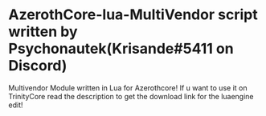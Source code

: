 # AzerothCore-lua-MultiVendor script written by Psychonautek(Krisande#5411 on Discord)

Multivendor Module written in Lua for Azerothcore! If u want to use it on TrinityCore read the description to get the download link for the luaengine edit!
